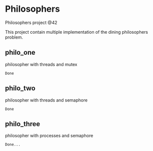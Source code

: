 # Philosophers
Philosophers project @42

This project contain multiple implementation of the dining philosophers problem.

## philo_one
philosopher with threads and mutex
```
Done
```

## philo_two
philosopher with threads and semaphore
```
Done
```

## philo_three
philosopher with processes and semaphore
```
Done...
```
